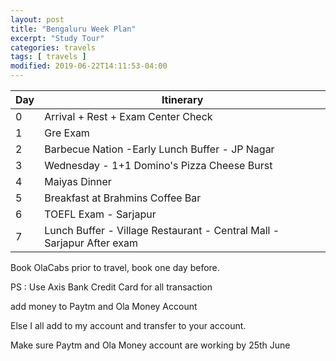 ```yaml
---
layout: post
title: "Bengaluru Week Plan"
excerpt: "Study Tour"
categories: travels
tags: [ travels ]
modified: 2019-06-22T14:11:53-04:00
---
```


| Day | Itinerary |
|-------|--------|
| 0 | Arrival + Rest + Exam Center Check|
| 1 | Gre Exam |
| 2 | Barbecue Nation -Early Lunch Buffer - JP Nagar|
| 3 | Wednesday - 1+1 Domino's Pizza Cheese Burst|
| 4 | Maiyas Dinner |
| 5 | Breakfast at Brahmins Coffee Bar|
| 6 | TOEFL Exam - Sarjapur|
| 7 | Lunch Buffer - Village Restaurant - Central Mall - Sarjapur After exam |

Book OlaCabs prior to travel, book one day before.

PS : Use Axis Bank Credit Card for all transaction

add money to Paytm and Ola Money Account

Else I all add to my account and transfer to your account.

Make sure Paytm and Ola Money account are working by 25th June
